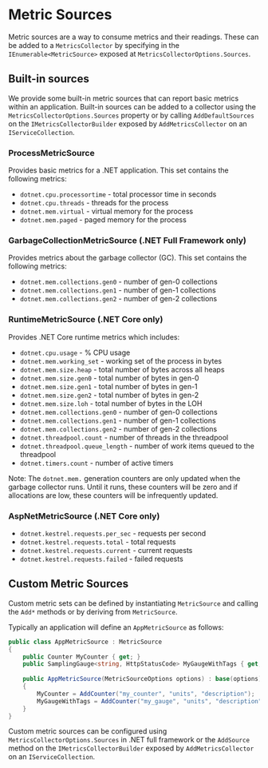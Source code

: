 # Metric Sources

Metric sources are a way to consume metrics and their readings. These can be added to a `MetricsCollector` by specifying in the `IEnumerable<MetricSource>` exposed at `MetricsCollectorOptions.Sources`.

## Built-in sources

We provide some built-in metric sources that can report basic metrics within an application. Built-in sources can be added to a collector using the `MetricsCollectorOptions.Sources` property or by calling `AddDefaultSources` on the `IMetricsCollectorBuilder` exposed by `AddMetricsCollector` on an `IServiceCollection`.

### ProcessMetricSource

Provides basic metrics for a .NET application. This set contains the following metrics:

 - `dotnet.cpu.processortime` - total processor time in seconds
 - `dotnet.cpu.threads` - threads for the process
 - `dotnet.mem.virtual` - virtual memory for the process
 - `dotnet.mem.paged` - paged memory for the process

### GarbageCollectionMetricSource (.NET Full Framework only)

Provides metrics about the garbage collector (GC). This set contains the following metrics:

 - `dotnet.mem.collections.gen0` - number of gen-0 collections
 - `dotnet.mem.collections.gen1` - number of gen-1 collections
 - `dotnet.mem.collections.gen2` - number of gen-2 collections

### RuntimeMetricSource (.NET Core only)

Provides .NET Core runtime metrics which includes:

 - `dotnet.cpu.usage` - % CPU usage
 - `dotnet.mem.working_set` - working set of the process in bytes
 - `dotnet.mem.size.heap` - total number of bytes across all heaps
 - `dotnet.mem.size.gen0` - total number of bytes in gen-0
 - `dotnet.mem.size.gen1` - total number of bytes in gen-1
 - `dotnet.mem.size.gen2` - total number of bytes in gen-2
 - `dotnet.mem.size.loh` - total number of bytes in the LOH
 - `dotnet.mem.collections.gen0` - number of gen-0 collections
 - `dotnet.mem.collections.gen1` - number of gen-1 collections
 - `dotnet.mem.collections.gen2` - number of gen-2 collections
 - `dotnet.threadpool.count` - number of threads in the threadpool
 - `dotnet.threadpool.queue_length` - number of work items queued to the threadpool
 - `dotnet.timers.count` - number of active timers

 Note: The `dotnet.mem.` generation counters are only updated when the garbage collector runs.
 Until it runs, these counters will be zero and if allocations are low, these counters will be infrequently updated.

### AspNetMetricSource (.NET Core only)

 - `dotnet.kestrel.requests.per_sec` - requests per second
 - `dotnet.kestrel.requests.total` - total requests
 - `dotnet.kestrel.requests.current` - current requests
 - `dotnet.kestrel.requests.failed` - failed requests

## Custom Metric Sources

Custom metric sets can be defined by instantiating `MetricSource` and calling the `Add*` methods or by deriving from `MetricSource`.

Typically an application will define an `AppMetricSource` as follows:

```cs
public class AppMetricSource : MetricSource
{
    public Counter MyCounter { get; }
    public SamplingGauge<string, HttpStatusCode> MyGaugeWithTags { get; }
    
    public AppMetricSource(MetricSourceOptions options) : base(options)
    {
        MyCounter = AddCounter("my_counter", "units", "description");
        MyGaugeWithTags = AddCounter("my_gauge", "units", "description", new MetricTag<string>("route"), new MetricTag<HttpStatusCode>("status_code"));
    }
}
```

Custom metric sources can be configured using `MetricsCollectorOptions.Sources` in .NET full framework or the `AddSource` method on the `IMetricsCollectorBuilder` exposed by `AddMetricsCollector` on an `IServiceCollection`.